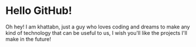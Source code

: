 # Hello GitHub!
Oh hey! I am khattabn, just a guy who loves coding and dreams to make any kind of technology that can be useful to us, I wish you'll like the projects I'll make in the future!
